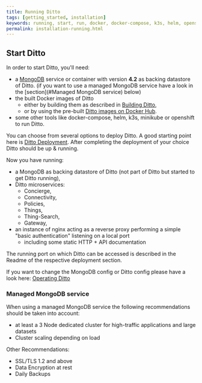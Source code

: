 ```yaml
---
title: Running Ditto
tags: [getting_started, installation]
keywords: running, start, run, docker, docker-compose, k3s, helm, openshift, kubernetes
permalink: installation-running.html
---
```


## Start Ditto

In order to start Ditto, you'll need:
* a [MongoDB](https://github.com/mongodb/mongo) service or container with version __4.2__ as backing datastore of Ditto.
  (if you want to use a managed MongoDB service have a look in the [section](#Managed MongoDB service) below)
* the built Docker images of Ditto
    * either by building them as described in [Building Ditto](installation-building.html),
    * or by using the pre-built [Ditto images on Docker Hub](https://hub.docker.com/u/eclipse/).
* some other tools like docker-compose, helm, k3s, minikube or openshift to run Ditto.
 
You can choose from several options to deploy Ditto.
A good starting point here is [Ditto Deployment](https://github.com/eclipse/ditto/blob/master/deployment/README.md).
After completing the deployment of your choice Ditto should be up & running.

Now you have running:
* a MongoDB as backing datastore of Ditto (not part of Ditto but started to get Ditto running),
* Ditto microservices:
   * Concierge,
   * Connectivity,  
   * Policies,
   * Things,
   * Thing-Search,
   * Gateway,
* an instance of nginx acting as a reverse proxy performing a simple "basic authentication" listening on a local port 
   * including some static HTTP + API documentation

The running port on which Ditto can be accessed is described in the Readme of the respective deployment section.

If you want to change the MongoDB config or Ditto config please have a look here: [Operating Ditto](installation-operating.html)

### Managed MongoDB service
When using a managed MongoDB service the following recommendations should be taken into account:
- at least a 3 Node dedicated cluster for high-traffic applications and large datasets
- Cluster scaling depending on load

Other Recommendations:
- SSL/TLS 1.2 and above
- Data Encryption at rest
- Daily Backups